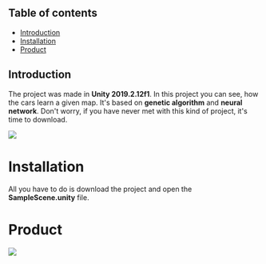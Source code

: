 Table of contents
-----------------
* [Introduction](#introduction)
* [Installation](#installation)
* [Product](#product)

Introduction
------------

The project was made in **Unity 2019.2.12f1**. In this project you can see, how the cars learn a given map. It's based on **genetic algorithm** and **neural network**. Don't worry, if you have never met with this kind of project, it's time to download. 

![](https://img.shields.io/github/stars/martenq1337/COPS_AI.svg)

# Installation
All you have to do is download the project and open the **SampleScene.unity** file.
# Product
![](https://github.com/martenq1337/COPS_AI/blob/master/github_img/main_img.jpg)
